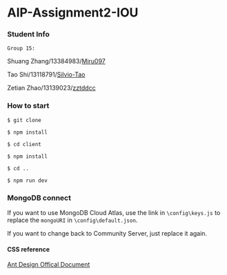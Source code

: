 # AIP-Assignment2-IOU
### Student Info

`Group 15:`

Shuang Zhang/13384983/[Miru097](https://github.com/Miru097)

Tao Shi/13118791/[Silvio-Tao](https://github.com/Silvio-Tao)

Zetian Zhao/13139023/[zztddcc](https://github.com/zztddcc)

### How to start

`$ git clone`

`$ npm install`

`$ cd client`

`$ npm install`

`$ cd ..`

`$ npm run dev`

### MongoDB connect

If you want to use MongoDB Cloud Atlas, use the link in `\config\keys.js` to replace the `mongoURI` in `\config\default.json`. 

If you want to change back to Community Server, just replace it again.

#### CSS reference

[Ant Design Offical Document](https://ant.design/components/overview-cn/)
